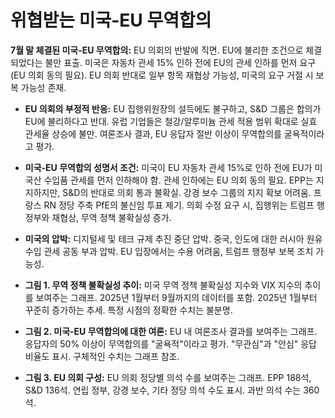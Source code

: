 # 위협받는 미국-EU 무역합의

**7월 말 체결된 미국-EU 무역합의:** EU 의회의 반발에 직면. EU에 불리한 조건으로 체결되었다는 불만 표출.  미국은 자동차 관세 15% 인하 전에 EU의 관세 인하를 먼저 요구(EU 의회 동의 필요).  EU 의회 반대로 일부 항목 재협상 가능성, 미국의 요구 거절 시 보복 가능성 존재.

- **EU 의회의 부정적 반응:**  EU 집행위원장의 설득에도 불구하고, S&D 그룹은 합의가 EU에 불리하다고 반대. 유럽 기업들은 철강/알루미늄 관세 적용 범위 확대로 실효 관세율 상승에 불만. 여론조사 결과, EU 응답자 절반 이상이 무역합의를 굴욕적이라고 평가.

- **미국-EU 무역합의 성명서 조건:** 미국이 EU 자동차 관세 15%로 인하 전에 EU가 미국산 수입품 관세를 먼저 인하해야 함. 관세 인하에는 EU 의회 동의 필요. EPP는 지지하지만, S&D의 반대로 의회 통과 불확실.  강경 보수 그룹의 지지 확보 어려움. 프랑스 RN 정당 주축 PfE의 불신임 투표 제기.  의회 수정 요구 시, 집행위는 트럼프 행정부와 재협상, 무역 정책 불확실성 증가.

- **미국의 압박:** 디지털세 및 테크 규제 추진 중단 압박. 중국, 인도에 대한 러시아 원유 수입 관세 공동 부과 압박. EU 입장에서는 수용 어려움, 트럼프 행정부 보복 조치 가능성.

- **그림 1. 무역 정책 불확실성 추이:**  미국 무역 정책 불확실성 지수와 VIX 지수의 추이를 보여주는 그래프.  2025년 1월부터 9월까지의 데이터를 포함.  2025년 1월부터 꾸준히 증가하는 추세. 특정 시점의 정확한 수치는 불분명.


- **그림 2. 미국-EU 무역합의에 대한 여론:** EU 내 여론조사 결과를 보여주는 그래프.  응답자의 50% 이상이 무역합의를 "굴욕적"이라고 평가. "무관심"과 "안심" 응답 비율도 표시.  구체적인 수치는 그래프 참조.

- **그림 3. EU 의회 구성:** EU 의회 정당별 의석 수를 보여주는 그래프. EPP 188석, S&D 136석.  연립 정부, 강경 보수, 기타 정당 의석 수도 표시. 과반 의석 수는 360석.


